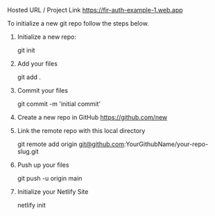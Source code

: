 Hosted URL / Project Link
https://fir-auth-example-1.web.app



To initialize a new git repo follow the steps below.

1. Initialize a new repo:

   git init

2. Add your files

   git add .

3. Commit your files

   git commit -m 'initial commit'

4. Create a new repo in GitHub https://github.com/new

5. Link the remote repo with this local directory

   git remote add origin git@github.com:YourGithubName/your-repo-slug.git

6. Push up your files

   git push -u origin main

7. Initialize your Netlify Site

   netlify init